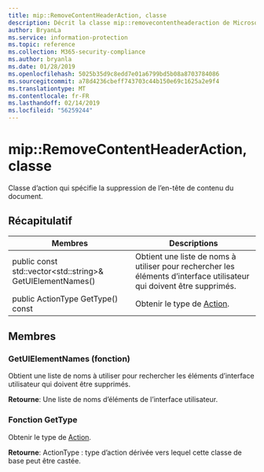 ```yaml
---
title: mip::RemoveContentHeaderAction, classe
description: Décrit la classe mip::removecontentheaderaction de Microsoft Information Protection (MIP) SDK.
author: BryanLa
ms.service: information-protection
ms.topic: reference
ms.collection: M365-security-compliance
ms.author: bryanla
ms.date: 01/28/2019
ms.openlocfilehash: 5025b35d9c8edd7e01a6799bd5b08a8703784086
ms.sourcegitcommit: a78d4236cbeff743703c44b150e69c1625a2e9f4
ms.translationtype: MT
ms.contentlocale: fr-FR
ms.lasthandoff: 02/14/2019
ms.locfileid: "56259244"
---
```

# <a name="class-mipremovecontentheaderaction"></a>mip::RemoveContentHeaderAction, classe 
Classe d’action qui spécifie la suppression de l’en-tête de contenu du document.
  
## <a name="summary"></a>Récapitulatif
 Membres                        | Descriptions                                
--------------------------------|---------------------------------------------
public const std::vector\<std::string\>& GetUIElementNames()  |  Obtient une liste de noms à utiliser pour rechercher les éléments d’interface utilisateur qui doivent être supprimés.
public ActionType GetType() const  |  Obtenir le type de [Action](class_mip_action.md).
  
## <a name="members"></a>Membres
  
### <a name="getuielementnames-function"></a>GetUIElementNames (fonction)
Obtient une liste de noms à utiliser pour rechercher les éléments d’interface utilisateur qui doivent être supprimés.

  
**Retourne**: Une liste de noms d’éléments de l’interface utilisateur.
  
### <a name="gettype-function"></a>Fonction GetType
Obtenir le type de [Action](class_mip_action.md).

  
**Retourne**: ActionType : type d’action dérivée vers lequel cette classe de base peut être castée.
